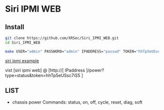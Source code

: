 # Siri IPMI WEB

## Install

```bash
git clone https://github.com/XRSec/Siri_IPMI_WEB.git
cd Siri_IPMI_WEB
```

```bash
make USER="admin" PASSWORD="admin" IPADDRESS="passwd" TOKEN="hhTp5eUSsc7iS5"
```

[siri ipmi example](https://www.icloud.com/shortcuts/8eb138cf2a68451d982ba2c089b5e0fa)

vist [siri ipmi web] @ [http://[ IPaddress ]/power?type=status&token=hhTp5eUSsc7iS5 ]

## LIST

- chassis power Commands: status, on, off, cycle, reset, diag, soft
